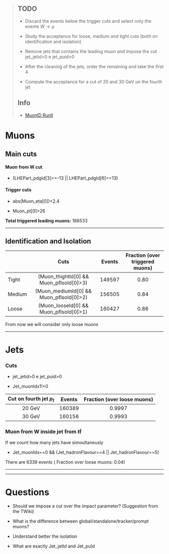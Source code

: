 > ## TODO
> 
> - Discard the events below the trigger cuts and select only the events $W\to\mu$
> 
> - Study the acceptance for loose, medium and tight cuts (both on identification and isolation)
> 
> - Remove jets that contains the leading muon and impose the cut jet_jetid>0 e jet_puid>0
> 
> - After the cleaning of the jets, order the remaining and take the first 4
> 
> - Compute the acceptance for a cut of 20 and 30 GeV  on the fourth jet
> 
> ## Info
> 
> - [MuonID RunII](https://twiki.cern.ch/twiki/bin/viewauth/CMS/SWGuideMuonIdRun2)

# Muons

## Main cuts

#### Muon from W cut

- (LHEPart_pdgId[3]==-13 || LHEPart_pdgId[6]==13)

#### Trigger cuts

- abs(Muon_eta[0])<2.4

- Muon_pt[0]>26

**Total triggered leading muons:** 186533

---

## Identification and Isolation

|        | Cuts                                    | Events | Fraction (over triggered muons) |
| ------ |:---------------------------------------:| ------ |:-------------------------------:|
| Tight  | (Muon_thightId[0] && Muon_pfIsoId[0]>3) | 149597 | 0.80                            |
| Medium | (Muon_mediumId[0] && Muon_pfIsoId[0]>2) | 156505 | 0.84                            |
| Loose  | (Muon_looseId[0] && Muon_pfIsoId[0]>1)  | 160427 | 0.86                            |

From now we will consider only loose muons



---

# Jets

### Cuts

- jet_jetid>0 e jet_puid>0

- Jet_muonIdx1!=0

| Cut on fourth jet $p_t$ | Events | Fraction (over loose muons) |
|:-----------------------:| ------ |:---------------------------:|
| 20 GeV                  | 160389 | 0.9997                      |
| 30 GeV                  | 160156 | 0.9993                      |

### Muon from W inside jet from $t\bar{t}$

If we count how many jets have simoultaneusly 

- Jet_muonIdx==0 && (Jet_hadronFlavour==4 || Jet_hadronFlavour==5)

There are 6339 events ( Fraction over loose muons: 0.04)

--- 

---

# Questions

- Should we impose a cut over the impact parameter? (Suggestion from the TWiki)

- What is the difference between global/standalone/tracker/prompt muons?

- Understand better the isolation

- What are exactly Jet_jetId and Jet_puId
